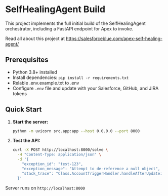 # SelfHealingAgent Build

This project implements the full initial build of the SelfHealingAgent orchestrator,
including a FastAPI endpoint for Apex to invoke.

Read all about this project at https://salesforceblue.com/apex-self-healing-agent/ 

## Prerequisites

- Python 3.8+ installed
- Install dependencies: `pip install -r requirements.txt`
- Relable .env.example.txt to .env 
- Configure `.env` file and update with your Salesforce, GitHub, and JIRA tokens

## Quick Start

1. **Start the server:**
   ```bash
   python -m uvicorn src.app:app --host 0.0.0.0 --port 8000
   ```

2. **Test the API:**
   ```bash
   curl -X POST http://localhost:8000/solve \
     -H "Content-Type: application/json" \
     -d '{
       "exception_id": "test-123",
       "exception_message": "Attempt to de-reference a null object",
       "stack_trace": "Class.AccountTriggerHandler.handleAfterUpdate: line 14, column 1\nTrigger.AccountTrigger: line 3, column 1"
     }'
   ```

Server runs on `http://localhost:8000` 


